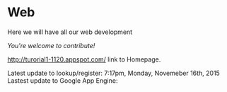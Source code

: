 # Web

Here we will have all our web development

*You're welcome to contribute!*

http://turorial1-1120.appspot.com/ link to Homepage.

Latest update to lookup/register: 7:17pm, Monday, Novemeber 16th, 2015
Lastest update to Google App Engine: 
